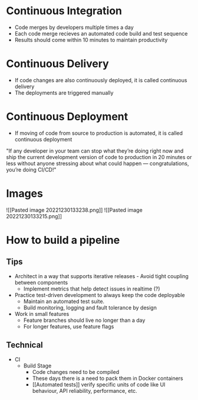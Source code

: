 # Continuous Integration
- Code merges by developers multiple times a day 
- Each code merge recieves an automated code build and test sequence
- Results should come within 10 minutes to maintain productivity
# Continuous Delivery
- If code changes are also continuously deployed, it is called continuous delivery
- The deployments are triggered manually
# Continuous Deployment
- If moving of code from source to production is automated, it is called continuous deployment

"If any developer in your team can stop what they’re doing right now and ship the current development version of code to production in 20 minutes or less without anyone stressing about what could happen — congratulations, you’re doing CI/CD!"

# Images
![[Pasted image 20221230133238.png]]
![[Pasted image 20221230133215.png]]

# How to build a pipeline
## Tips
- Architect in a way that supports iterative releases - Avoid tight coupling between components
	- Implement metrics that help detect issues in realtime (?)
- Practice test-driven development to always keep the code deployable
	- Maintain an automated test suite.
	- Build monitoring, logging and fault tolerance by design
- Work in small features
	- Feature branches should live no longer than a day
	- For longer features, use feature flags

## Technical
- CI
	- Build Stage
		- Code changes need to be compiled
		- These days there is a need to pack them in Docker containers
		- [[Automated tests]] verify specific units of code like UI behaviour, API reliability, performance, etc.